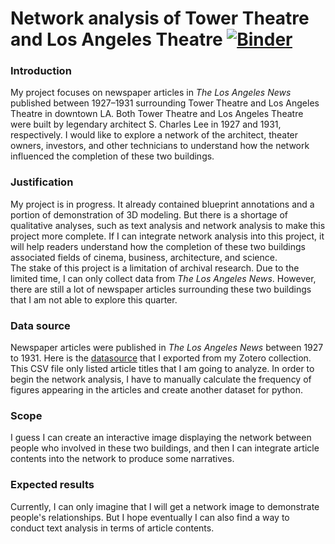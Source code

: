 # Network analysis of Tower Theatre and Los Angeles Theatre [![Binder](https://mybinder.org/badge_logo.svg)](https://mybinder.org/v2/gh/yandaudrey/Dh140-final-project.git/HEAD)
### Introduction
My project focuses on newspaper articles in <em>The Los Angeles News</em> published between 1927–1931 surrounding Tower Theatre and Los Angeles Theatre in downtown LA. 
Both Tower Theatre and Los Angeles Theatre were built by legendary architect S. Charles Lee in 1927 and 1931, respectively.
I would like to explore a network of the architect, theater owners, investors, and other technicians to understand how the network influenced the completion of these two buildings. 

### Justification 
My project is in progress. It already contained blueprint annotations and a portion of demonstration of 3D modeling. 
But there is a shortage of qualitative analyses, such as text analysis and network analysis to make this project more complete. 
If I can integrate network analysis into this project, it will help readers understand how the completion of these two buildings associated fields of cinema, business, architecture, and science.  
The stake of this project is a limitation of archival research. 
Due to the limited  time, I can only collect data from <em>The Los Angeles News</em>. 
However, there are still a lot of newspaper articles surrounding these two buildings that I am not able to explore this quarter. 

### Data source 
Newspaper articles were published in <em>The Los Angeles News</em> between 1927 to 1931. 
Here is the [datasource](https://ucla.box.com/s/64a3z1vryea3252rqhrm4g26zei9av48) that I exported from my Zotero collection. 
This CSV file only listed article titles that I am going to analyze. 
In order to begin the network analysis, I have to manually calculate the frequency of figures appearing in the articles and create another dataset for python. 

### Scope 
I guess I can create an interactive image displaying the network between people who involved in these two buildings, and then I can integrate article contents into the network to produce some narratives. 

### Expected results 
Currently, I can only imagine that I will get a network image to demonstrate people's relationships. But I hope eventually I can also find a way to conduct text analysis in terms of article contents. 

